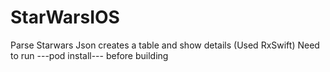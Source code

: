 # StarWarsIOS
Parse Starwars Json creates a table and show details (Used RxSwift) Need to run ---pod install--- before building
